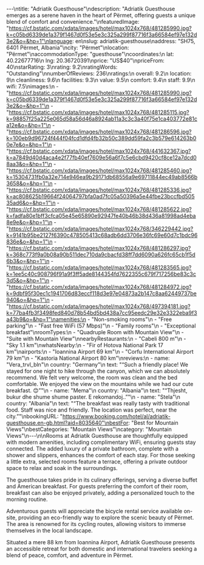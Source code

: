---\ntitle: "Adriatik Guesthouse"\ndescription: "Adriatik Guesthouse emerges as a serene haven in the heart of Përmet, offering guests a unique blend of comfort and convenience."\nfeaturedImage: "https://cf.bstatic.com/xdata/images/hotel/max1024x768/481285990.jpg?k=c05bd6339de1a379f1467d0f53e5e3c325a299f87716f3a66584ef97e132d3e2&o=&hp=1"\nlanguage: en\nslug: adriatik-guesthouse\naddress: "SH75, 6401 Përmet, Albania"\ncity: "Përmet"\nlocation: "Përmet"\naccommodationType: "guesthouse"\ncoordinates:\n  lat: 40.22677716\n  lng: 20.36720391\nprice: "US$40"\npriceFrom: 40\nstarRating: 3\nrating: 9.2\nratingWords: "Outstanding"\nnumberOfReviews: 236\nratings:\n  overall: 9.2\n  location: 9\n  cleanliness: 9.6\n  facilities: 9.3\n  value: 9.5\n  comfort: 9.4\n  staff: 9.9\n  wifi: 7.5\nimages:\n  - "https://cf.bstatic.com/xdata/images/hotel/max1024x768/481285990.jpg?k=c05bd6339de1a379f1467d0f53e5e3c325a299f87716f3a66584ef97e132d3e2&o=&hp=1"\n  - "https://cf.bstatic.com/xdata/images/hotel/max1024x768/481285115.jpg?k=98857f25a225e065d58a56d46a8924ab11a3c3c3a40f75e1ca403772e81ca12e&o=&hp=1"\n  - "https://cf.bstatic.com/xdata/images/hotel/max1024x768/481286596.jpg?k=100eb9d96724f444f04fcd1dfd4fb32b50c389dd59fa2c3b579e614263b00e7e&o=&hp=1"\n  - "https://cf.bstatic.com/xdata/images/hotel/max1024x768/441632367.jpg?k=a7849d40d4aca4e2f77fb40ef7609e56a6f7c5e6cbd9420cf8ce12a7dcd08aa3&o=&hp=1"\n  - "https://cf.bstatic.com/xdata/images/hotel/max1024x768/481285460.jpg?k=15304731fb0a32e714e946ea9b29171db68556a9e69711844ec49ab8566b3658&o=&hp=1"\n  - "https://cf.bstatic.com/xdata/images/hotel/max1024x768/481285336.jpg?k=ac808625b19664f24064797bfa0ad7fc05a50396a5e44fbe23bccfbd50535ad6&o=&hp=1"\n  - "https://cf.bstatic.com/xdata/images/hotel/max1024x768/481285622.jpg?k=fadfa80e1bff3cfca05e45e65890e92947fe40b46b38d436a81998ad4eba8e9e&o=&hp=1"\n  - "https://cf.bstatic.com/xdata/images/hotel/max1024x768/346229442.jpg?k=9141b95be2127f6390c478505413c68adb6dd3706e36fc69e60d7c1bdc96836e&o=&hp=1"\n  - "https://cf.bstatic.com/xdata/images/hotel/max1024x768/481286297.jpg?k=368c773f9a0b08a90b511dec710da9cbacfd38ff7dd6090a626fc65cb1f5d6b3&o=&hp=1"\n  - "https://cf.bstatic.com/xdata/images/hotel/max1024x768/481283565.jpg?k=1ee5c40c908796f91a9f3ff5ade8144354fd7622355c679f717256be83c3c3d5&o=&hp=1"\n  - "https://cf.bstatic.com/xdata/images/hotel/max1024x768/481284972.jpg?k=9dbf95f30ec1c1941706d83eccf118d3e97e04873a2b147c8aa62449737be940&o=&hp=1"\n  - "https://cf.bstatic.com/xdata/images/hotel/max1024x768/497394181.jpg?k=77ba4fb3f3498fed840d78b54bd5bd438a7cc95eedc29e32e3322eba9f3a43b9&o=&hp=1"\namenities:\n  - "Non-smoking rooms"\n  - "Free parking"\n  - "Fast free WiFi (57 Mbps)"\n  - "Family rooms"\n  - "Exceptional breakfast"\nroomTypes:\n  - "Quadruple Room with Mountain View"\n  - "Suite with Mountain View"\nnearbyRestaurants:\n  - "Cabeli 800 m"\n  - "Sky 1.1 km"\nwhatsNearby:\n  - "Fir of Hotova National Park 17 km"\nairports:\n  - "Ioannina Airport 69 km"\n  - "Corfu International Airport 79 km"\n  - "Kastoria National Airport 80 km"\nreviews:\n  - name: "Vera_trvl_bln"\n    country: "Germany"\n    text: "“Such a friendly place! We stayed for one night to hike through the canyon, which we can absolutely recommend. We felt very welcome, the room was clean and the bed comfortable. We enjoyed the view on the mountains while we had our cute breakfast. 😊”"\n  - name: "Mema"\n    country: "Albania"\n    text: "“Thjesht, bukur dhe shume shume paster. E rekomandoj..”"\n  - name: "Stela"\n    country: "Albania"\n    text: "“The breakfast was really tasty with traditional food. Staff was nice and friendly. The location was perfect, near the city.”"\nbookingURL: "https://www.booking.com/hotel/al/adriatik-guesthouse.en-gb.html?aid=8035640"\nbestFor: "Best for Mountain Views"\nbestCategories: "Mountain Views"\ncategory: "Mountain Views"\n---\n\nRooms at Adriatik Guesthouse are thoughtfully equipped with modern amenities, including complimentary WiFi, ensuring guests stay connected. The added luxury of a private bathroom, complete with a shower and slippers, enhances the comfort of each stay. For those seeking a little extra, selected rooms feature a terrace, offering a private outdoor space to relax and soak in the surroundings.

The guesthouse takes pride in its culinary offerings, serving a diverse buffet and American breakfast. For guests preferring the comfort of their room, breakfast can also be enjoyed privately, adding a personalized touch to the morning routine.

Adventurous guests will appreciate the bicycle rental service available on-site, providing an eco-friendly way to explore the scenic beauty of Përmet. The area is renowned for its cycling routes, allowing visitors to immerse themselves in the local landscape.

Situated a mere 88 km from Ioannina Airport, Adriatik Guesthouse presents an accessible retreat for both domestic and international travelers seeking a blend of peace, comfort, and adventure in Përmet.